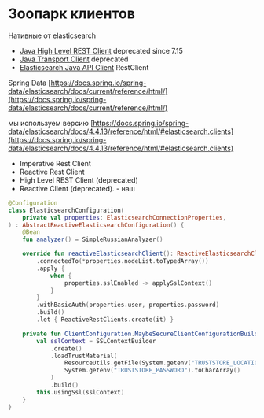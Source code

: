 # Зоопарк клиентов

Нативные от elasticsearch

* [Java High Level REST Client](https://www.elastic.co/guide/en/elasticsearch/client/java-rest/current/java-rest-high.html#java-rest-high) deprecated since 7.15
* [Java Transport Client](https://www.elastic.co/guide/en/elasticsearch/client/java-api/7.17/index.html) deprecated
* [Elasticsearch Java API Client](https://www.elastic.co/guide/en/elasticsearch/client/java-api-client/current/getting-started-java.html)  RestClient



Spring Data [https://docs.spring.io/spring-data/elasticsearch/docs/current/reference/html/](https://docs.spring.io/spring-data/elasticsearch/docs/current/reference/html/)

мы используем версию [https://docs.spring.io/spring-data/elasticsearch/docs/4.4.13/reference/html/#elasticsearch.clients](https://docs.spring.io/spring-data/elasticsearch/docs/4.4.13/reference/html/#elasticsearch.clients)

* Imperative Rest Client
* Reactive Rest Client
* High Level REST Client (deprecated)
* Reactive Client (deprecated).  -  наш



```kotlin
@Configuration
class ElasticsearchConfiguration(
    private val properties: ElasticsearchConnectionProperties,
) : AbstractReactiveElasticsearchConfiguration() {
    @Bean
    fun analyzer() = SimpleRussianAnalyzer()

    override fun reactiveElasticsearchClient(): ReactiveElasticsearchClient = ClientConfiguration.builder()
        .connectedTo(*properties.nodeList.toTypedArray())
        .apply {
            when {
                properties.sslEnabled -> applySslContext()
            }
        }
        .withBasicAuth(properties.user, properties.password)
        .build()
        .let { ReactiveRestClients.create(it) }

    private fun ClientConfiguration.MaybeSecureClientConfigurationBuilder.applySslContext() {
        val sslContext = SSLContextBuilder
            .create()
            .loadTrustMaterial(
                ResourceUtils.getFile(System.getenv("TRUSTSTORE_LOCATION")),
                System.getenv("TRUSTSTORE_PASSWORD").toCharArray()
            )
            .build()
        this.usingSsl(sslContext)
    }
}
```
